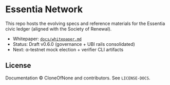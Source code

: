 # Essentia Network

This repo hosts the evolving specs and reference materials for the Essentia civic ledger
(aligned with the Society of Renewal).

- Whitepaper: [`docs/whitepaper.md`](docs/whitepaper.md)
- Status: Draft v0.6.0 (governance + UBI rails consolidated)
- Next: α-testnet mock election + verifier CLI artifacts

## License

Documentation © CloneOfNone and contributors. See `LICENSE-DOCS`.
